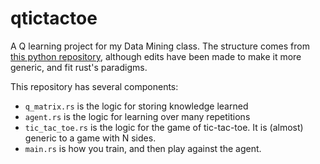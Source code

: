 # qtictactoe
A Q learning project for my Data Mining class. The structure comes from [this python repository](https://github.com/alirezamika/tutorials/tree/master/qtictactoe), although edits have been made to make it more generic, and fit rust's paradigms.

This repository has several components:
- `q_matrix.rs` is the logic for storing knowledge learned
- `agent.rs` is the logic for learning over many repetitions
- `tic_tac_toe.rs` is the logic for the game of tic-tac-toe. It is (almost) generic to a game with N sides.
- `main.rs` is how you train, and then play against the agent.
